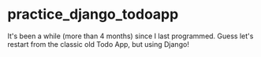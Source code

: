 # practice_django_todoapp
It's been a while (more than 4 months) since I last programmed. Guess let's restart from the classic old Todo App, but using Django!
